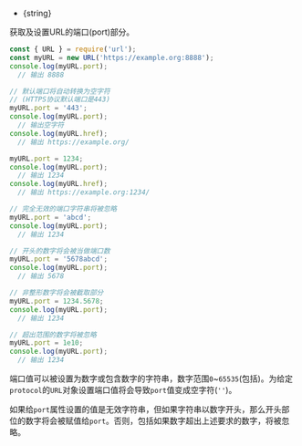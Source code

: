 
* {string}

获取及设置URL的端口(port)部分。

```js
const { URL } = require('url');
const myURL = new URL('https://example.org:8888');
console.log(myURL.port);
  // 输出 8888

// 默认端口将自动转换为空字符
// (HTTPS协议默认端口是443)
myURL.port = '443';
console.log(myURL.port);
  // 输出空字符
console.log(myURL.href);
  // 输出 https://example.org/

myURL.port = 1234;
console.log(myURL.port);
  // 输出 1234
console.log(myURL.href);
  // 输出 https://example.org:1234/

// 完全无效的端口字符串将被忽略
myURL.port = 'abcd';
console.log(myURL.port);
  // 输出 1234

// 开头的数字将会被当做端口数
myURL.port = '5678abcd';
console.log(myURL.port);
  // 输出 5678

// 非整形数字将会被截取部分
myURL.port = 1234.5678;
console.log(myURL.port);
  // 输出 1234

// 超出范围的数字将被忽略
myURL.port = 1e10;
console.log(myURL.port);
  // 输出 1234
```

端口值可以被设置为数字或包含数字的字符串，数字范围`0`~`65535`(包括)。为给定`protocol`的`URL`对象设置端口值将会导致`port`值变成空字符(`''`)。

如果给`port`属性设置的值是无效字符串，但如果字符串以数字开头，那么开头部位的数字将会被赋值给`port`。否则，包括如果数字超出上述要求的数字，将被忽略。


